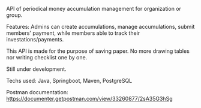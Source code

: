 API of periodical money accumulation management for organization or group.

Features: Admins can create accumulations, manage accumulations, submit members' payment, while members able to track their investations/payments.

This API is made for the purpose of saving paper. No more drawing tables nor writing checklist one by one. 


Still under development.


Techs used: Java, Springboot, Maven, PostgreSQL

Postman documentation: https://documenter.getpostman.com/view/33260877/2sA35G3hSg
